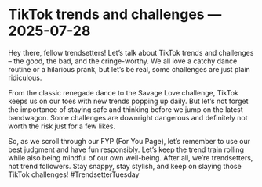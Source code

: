 # TikTok trends and challenges — 2025-07-28

Hey there, fellow trendsetters! Let’s talk about TikTok trends and challenges – the good, the bad, and the cringe-worthy. We all love a catchy dance routine or a hilarious prank, but let’s be real, some challenges are just plain ridiculous. 

From the classic renegade dance to the Savage Love challenge, TikTok keeps us on our toes with new trends popping up daily. But let’s not forget the importance of staying safe and thinking before we jump on the latest bandwagon. Some challenges are downright dangerous and definitely not worth the risk just for a few likes.

So, as we scroll through our FYP (For You Page), let’s remember to use our best judgment and have fun responsibly. Let’s keep the trend train rolling while also being mindful of our own well-being. After all, we’re trendsetters, not trend followers. Stay snappy, stay stylish, and keep on slaying those TikTok challenges! #TrendsetterTuesday